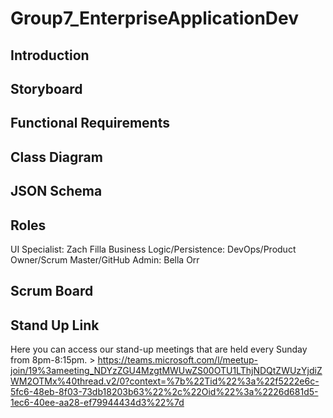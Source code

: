 # Group7_EnterpriseApplicationDev

## Introduction

## Storyboard

## Functional Requirements

## Class Diagram

## JSON Schema

## Roles
UI Specialist: Zach Filla
Business Logic/Persistence:
DevOps/Product Owner/Scrum Master/GitHub Admin: Bella Orr

## Scrum Board

## Stand Up Link
Here you can access our stand-up meetings that are held every Sunday from 8pm-8:15pm. > https://teams.microsoft.com/l/meetup-join/19%3ameeting_NDYzZGU4MzgtMWUwZS00OTU1LThjNDQtZWUzYjdiZWM2OTMx%40thread.v2/0?context=%7b%22Tid%22%3a%22f5222e6c-5fc6-48eb-8f03-73db18203b63%22%2c%22Oid%22%3a%2226d681d5-1ec6-40ee-aa28-ef79944434d3%22%7d 
